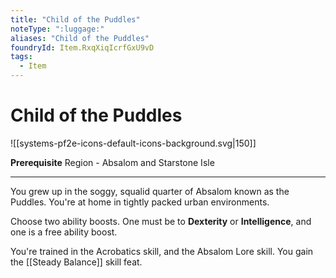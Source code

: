 ```yaml
---
title: "Child of the Puddles"
noteType: ":luggage:"
aliases: "Child of the Puddles"
foundryId: Item.RxqXiqIcrfGxU9vD
tags:
  - Item
---
```


# Child of the Puddles
![[systems-pf2e-icons-default-icons-background.svg|150]]

**Prerequisite** Region - Absalom and Starstone Isle

* * *

You grew up in the soggy, squalid quarter of Absalom known as the Puddles. You're at home in tightly packed urban environments.

Choose two ability boosts. One must be to **Dexterity** or **Intelligence**, and one is a free ability boost.

You're trained in the Acrobatics skill, and the Absalom Lore skill. You gain the [[Steady Balance]] skill feat.
